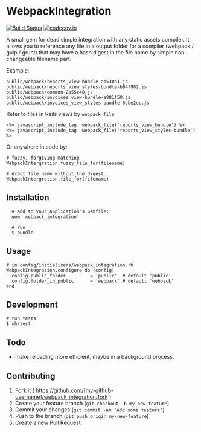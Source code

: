 # WebpackIntegration

[![Build Status](https://travis-ci.org/mindreframer/webpack_integration.svg?branch=master)](http://travis-ci.org/mindreframer/webpack_integration)
[![codecov.io](https://codecov.io/github/mindreframer/webpack_integration/coverage.svg?branch=master)](https://codecov.io/github/mindreframer/webpack_integration?branch=master)

A small gem for dead simple integration with any static assets compiler.
It allows you to reference any file in a output folder for a compiler (webpack / gulp / grunt) that may have a hash digest in the file name by simple non-changeable filename part.

Example:

    public/webpack/reports_view-bundle-ab530a1.js
    public/webpack/reports_view_styles-bundle-b94f982.js
    public/webpack/common-2a55c40.js
    public/webpack/invoices_view-bundle-e881f50.js
    public/webpack/invoices_view_styles-bundle-0ebe2ec.js


Refer to files in Rails views by `webpack_file`:

    <%= javascript_include_tag  webpack_file('reports_view_bundle') %>
    <%= javascript_include_tag  webpack_file('reports_view_styles-bundle') %>


Or anywhere in code by:

    # fuzzy, forgiving matching
    WebpackIntergration.fuzzy_file_for(filename)

    # exact file name without the digest
    WebpackIntergration.file_for(filename)


## Installation

      # add to your application's Gemfile:
      gem 'webpack_integration'

      # run
      $ bundle

## Usage

    # in config/initializers/webpack_integration.rb
    WebpackIntegration.configure do |config|
      config.public_folder         = 'public'  # default 'public'
      config.folder_in_public      = 'webpack' # default 'webpack'
    end


## Development
    # run tests
    $ sh/test

## Todo
  - make reloading more efficient, maybe in a background process.

## Contributing

1. Fork it ( https://github.com/[my-github-username]/webpack_integration/fork )
2. Create your feature branch (`git checkout -b my-new-feature`)
3. Commit your changes (`git commit -am 'Add some feature'`)
4. Push to the branch (`git push origin my-new-feature`)
5. Create a new Pull Request
